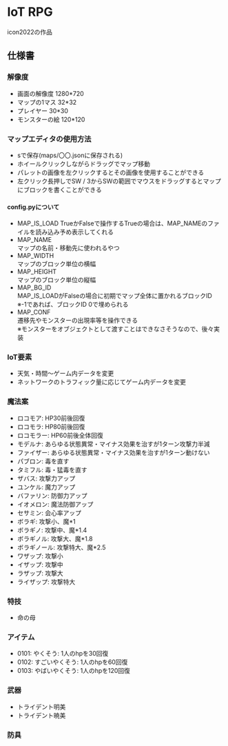 # IoT RPG  
icon2022の作品  
## 仕様書  
### 解像度  
- 画面の解像度
1280*720  
- マップの1マス
32*32  
- プレイヤー
30*30  
- モンスターの絵
120*120  
  
### マップエディタの使用方法  
- sで保存(maps/〇〇.jsonに保存される)  
- ホイールクリックしながらドラッグでマップ移動  
- パレットの画像を左クリックするとその画像を使用することができる  
- 左クリック長押しでSW / 3からSWの範囲でマウスをドラッグするとマップにブロックを書くことができる  
#### config.pyについて  
- MAP_IS_LOAD
TrueかFalseで操作するTrueの場合は、MAP_NAMEのファイルを読み込み予め表示してくれる  
- MAP_NAME  
マップの名前・移動先に使われるやつ  
- MAP_WIDTH  
マップのブロック単位の横幅
- MAP_HEIGHT  
マップのブロック単位の縦幅
- MAP_BG_ID  
MAP_IS_LOADがFalseの場合に初期でマップ全体に置かれるブロックID  
※-1であれば、ブロックID 0で埋められる
- MAP_CONF  
遷移先やモンスターの出現率等を操作できる  
※モンスターをオブジェクトとして渡すことはできなさそうなので、後々実装

### IoT要素  
- 天気・時間～ゲーム内データを変更  
- ネットワークのトラフィック量に応じてゲーム内データを変更  
  
### 魔法案  
- ロコモア: HP30前後回復  
- ロコモラ: HP80前後回復
- ロコモラー: HP60前後全体回復
- モデルナ: あらゆる状態異常・マイナス効果を治すが1ターン攻撃力半減  
- ファイザー: あらゆる状態異常・マイナス効果を治すが1ターン動けない  
- パブロン: 毒を直す  
- タミフル: 毒・猛毒を直す  
- ザバス: 攻撃力アップ  
- ユンケル: 魔力アップ  
- バファリン: 防御力アップ  
- イオメロン: 魔法防御アップ
- セサミン: 会心率アップ  
- ボラギ: 攻撃小、魔*1  
- ボラギノ: 攻撃中、魔*1.4  
- ボラギノル: 攻撃大、魔*1.8  
- ボラギノール: 攻撃特大、魔*2.5  
- ワザップ: 攻撃小
- イザップ: 攻撃中
- ラザップ: 攻撃大
- ライザップ: 攻撃特大
  
### 特技
- 命の母  
  
### アイテム  
- 0101: やくそう: 1人のhpを30回復  
- 0102: すごいやくそう: 1人のhpを60回復  
- 0103: やばいやくそう: 1人のhpを120回復
  
### 武器
- トライデント明美  
- トライデント暁美  

### 防具